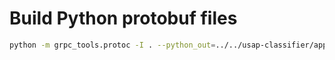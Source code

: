 # Build Python protobuf files

```sh
python -m grpc_tools.protoc -I . --python_out=../../usap-classifier/app/pb/ --pyi_out=../../usap-classifier/app/pb/ --grpc_python_out=../../usap-classifier/app/pb/ xapp.proto
```